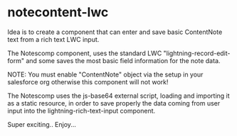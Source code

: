 # notecontent-lwc
Idea is to create a component that can enter and save basic ContentNote text from a rich text LWC input.

The Notescomp component, uses the standard LWC "lightning-record-edit-form" and some saves the most basic field information for the note data.

NOTE: You must enable "ContentNote" object via the setup in your salesforce org otherwise this component will not work!

The Notescomp uses the js-base64 external script, loading and importing it as a static resource, in order to save properly the data coming from user input into the lightning-rich-text-input component.

Super exciting.. Enjoy...


